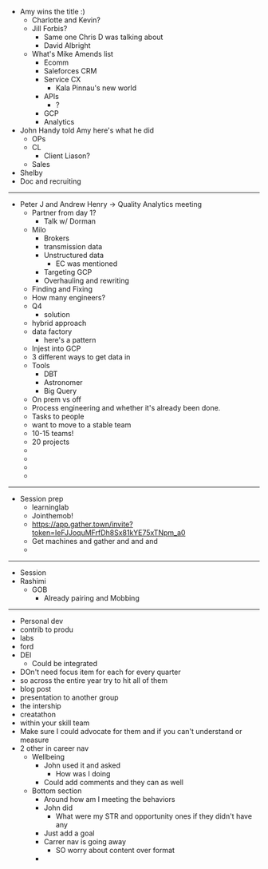 - Amy wins the title :)
	- Charlotte and Kevin?
	- Jill Forbis?
		- Same one Chris D was talking about
		- David Albright
	- What's Mike Amends list
		- Ecomm
		- Saleforces CRM
		- Service CX
			- Kala Pinnau's new world
		- APIs
			- ?
		- GCP
		- Analytics
- John Handy told Amy here's what he did
	- OPs
	- CL
		- Client Liason?
	- Sales
- Shelby
- Doc and recruiting
- ---
- Peter J and Andrew Henry -> Quality Analytics meeting
	- Partner from day 1?
		- Talk w/ Dorman
	- Milo
		- Brokers
		- transmission data
		- Unstructured data
			- EC was mentioned
		- Targeting GCP
		- Overhauling and rewriting
	- Finding and Fixing
	- How many engineers?
	- Q4
		- solution
	- hybrid approach
	- data factory
		- here's a pattern
	- Injest into GCP
	- 3 different ways to get data in
	- Tools
		- DBT
		- Astronomer
		- Big Query
	- On prem vs off
	- Process engineering and whether it's already been done.
	- Tasks to people
	- want to move to a stable team
	- 10-15 teams!
	- 20 projects
	-
	-
	-
	-
- ---
- Session prep
	- learninglab
	- Jointhemob!
	- https://app.gather.town/invite?token=IeFJJoquMFrfDh8Sx81kYE75xTNpm_a0
	- Get machines and gather and and and
	-
- ---
- Session
- Rashimi
	- GOB
		- Already pairing and Mobbing
- ---
- Personal dev
- contrib to produ
- labs
- ford
- DEI
	- Could be integrated
- DOn't need focus item for each for every quarter
- so across the entire year try to hit all of them
- blog post
- presentation to another group
- the intership
- creatathon
- within your skill team
- Make sure I could advocate for them and if you can't understand or measure
- 2 other in career nav
	- Wellbeing
		- John used it and asked
			- How was I doing
		- Could add comments and they can as well
	- Bottom section
		- Around how am I meeting the behaviors
		- John did
			- What were my STR and opportunity ones if they didn't have any
		- Just add a goal
		- Carrer nav is going away
			- SO worry about content over format
		-